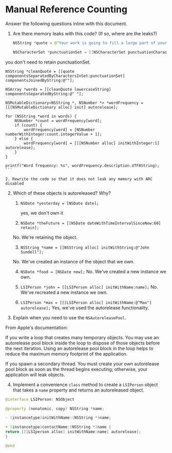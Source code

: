 # Manual Reference Counting

Answer the following questions inline with this document.

1. Are there memory leaks with this code? (If so, where are the leaks?)

	```swift
	NSString *quote = @"Your work is going to fill a large part of your life, and the only way to be truly satisfied is to do what you believe is great work. And the only way to do great work is to love what you do. If you haven't found it yet, keep looking. Don't settle. As with all matters of the heart, you'll know when you find it. - Steve Jobs";

	NSCharacterSet *punctuationSet = [[NSCharacterSet punctuationCharacterSet]];

you don't need to retain punctuationSet.  

	NSString *cleanQuote = [[quote componentsSeparatedByCharactersInSet:punctuationSet] componentsJoinedByString:@""];
	
    NSArray *words = [[cleanQuote lowercaseString] componentsSeparatedByString:@" "];

	NSMutableDictionary<NSString *, NSNumber *> *wordFrequency = [[[NSMutableDictionary alloc] init] autorelease];
    
	for (NSString *word in words) {
		NSNumber *count = wordFrequency[word];
		if (count) {
			wordFrequency[word] = [NSNumber numberWithInteger:count.integerValue + 1];
		} else {
			wordFrequency[word] = [[[NSNumber alloc] initWithInteger:1] autorelease];
		}
	}

	printf("Word frequency: %s", wordFrequency.description.UTF8String);
	```

	2. Rewrite the code so that it does not leak any memory with ARC disabled

2. Which of these objects is autoreleased?  Why?

	1. `NSDate *yesterday = [NSDate date];`
    
        yes, we don't own it
	
	2. `NSDate *theFuture = [[NSDate dateWithTimeIntervalSinceNow:60] retain];`
    
    No.  We're retaining the object.
	
	3. `NSString *name = [[NSString alloc] initWithString:@"John Sundell"];`
    
    No.  We've created an instance of the object that we own.
	
	4. `NSDate *food = [NSDate new];`
    No.  We've created a new instance we own.
    
	5. `LSIPerson *john = [[LSIPerson alloc] initWithName:name];`
    No.  We've recreated a new instance we own.
	
	6. `LSIPerson *max = [[[LSIPerson alloc] initWithName:@"Max"] autorelease];`
    Yes, we've used the autorelease functionality.
    
3. Explain when you need to use the `NSAutoreleasePool`.

From Apple's documentation:

If you write a loop that creates many temporary objects. You may use an autorelease pool block inside the loop to dispose of those objects before the next iteration. Using an autorelease pool block in the loop helps to reduce the maximum memory footprint of the application.

If you spawn a secondary thread.  You must create your own autorelease pool block as soon as the thread begins executing; otherwise, your application will leak objects.

4. Implement a convenience `class` method to create a `LSIPerson` object that takes a `name` property and returns an autoreleased object.

```swift
@interface LSIPerson: NSObject

@property (nonatomic, copy) NSString *name;

- (instancetype)initWithName:(NSString *)name;

+ (instancetype)contactName:(NSString *)name {
return [[[LSIperson alloc] initWithName:name] autorelease];
}

@end
```
